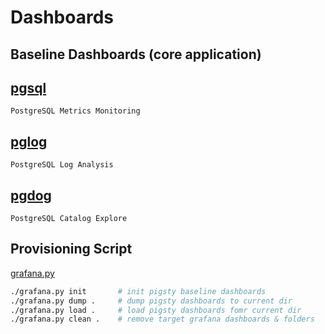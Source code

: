 # Dashboards

## Baseline Dashboards (core application)

## [pgsql](pgsql/)

    PostgreSQL Metrics Monitoring


## [pglog](pglog/)

    PostgreSQL Log Analysis


## [pgdog](pgcat/)
    
    PostgreSQL Catalog Explore


## Provisioning Script

[grafana.py](grafana.py)


```bash
./grafana.py init       # init pigsty baseline dashboards
./grafana.py dump .     # dump pigsty dashboards to current dir
./grafana.py load .     # load pigsty dashboards fomr current dir
./grafana.py clean .    # remove target grafana dashboards & folders
```